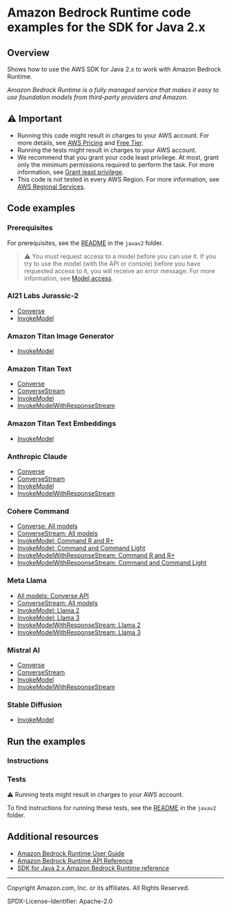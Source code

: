 # Amazon Bedrock Runtime code examples for the SDK for Java 2.x

## Overview

Shows how to use the AWS SDK for Java 2.x to work with Amazon Bedrock Runtime.

<!--custom.overview.start-->
<!--custom.overview.end-->

_Amazon Bedrock Runtime is a fully managed service that makes it easy to use foundation models from third-party providers and Amazon._

## ⚠ Important

* Running this code might result in charges to your AWS account. For more details, see [AWS Pricing](https://aws.amazon.com/pricing/) and [Free Tier](https://aws.amazon.com/free/).
* Running the tests might result in charges to your AWS account.
* We recommend that you grant your code least privilege. At most, grant only the minimum permissions required to perform the task. For more information, see [Grant least privilege](https://docs.aws.amazon.com/IAM/latest/UserGuide/best-practices.html#grant-least-privilege).
* This code is not tested in every AWS Region. For more information, see [AWS Regional Services](https://aws.amazon.com/about-aws/global-infrastructure/regional-product-services).

<!--custom.important.start-->
<!--custom.important.end-->

## Code examples

### Prerequisites

For prerequisites, see the [README](../../README.md#Prerequisites) in the `javav2` folder.


<!--custom.prerequisites.start-->

> ⚠ You must request access to a model before you can use it. If you try to use the model (with the API or console)
> before you have requested access to it, you will receive an error message. For more information,
> see [Model access](https://docs.aws.amazon.com/bedrock/latest/userguide/model-access.html).
>
<!--custom.prerequisites.end-->
### AI21 Labs Jurassic-2

- [Converse](src/main/java/com/example/bedrockruntime/models/ai21LabsJurassic2/Converse.java#L6)
- [InvokeModel](src/main/java/com/example/bedrockruntime/models/ai21LabsJurassic2/InvokeModel.java#L6)

### Amazon Titan Image Generator

- [InvokeModel](src/main/java/com/example/bedrockruntime/models/amazonTitanImage/InvokeModel.java#L6)

### Amazon Titan Text

- [Converse](src/main/java/com/example/bedrockruntime/models/amazonTitanText/Converse.java#L7)
- [ConverseStream](src/main/java/com/example/bedrockruntime/models/amazonTitanText/ConverseStream.java#L6)
- [InvokeModel](src/main/java/com/example/bedrockruntime/models/amazonTitanText/InvokeModel.java#L6)
- [InvokeModelWithResponseStream](src/main/java/com/example/bedrockruntime/models/amazonTitanText/InvokeModelWithResponseStream.java#L6)

### Amazon Titan Text Embeddings

- [InvokeModel](src/main/java/com/example/bedrockruntime/models/amazonTitanTextEmbeddings/InvokeModel.java#L6)

### Anthropic Claude

- [Converse](src/main/java/com/example/bedrockruntime/models/anthropicClaude/Converse.java#L6)
- [ConverseStream](src/main/java/com/example/bedrockruntime/models/anthropicClaude/ConverseStream.java#L6)
- [InvokeModel](src/main/java/com/example/bedrockruntime/models/anthropicClaude/InvokeModel.java#L6)
- [InvokeModelWithResponseStream](src/main/java/com/example/bedrockruntime/models/anthropicClaude/InvokeModelWithResponseStream.java#L6)

### Cohere Command

- [Converse: All models](src/main/java/com/example/bedrockruntime/models/cohereCommand/Converse.java#L6)
- [ConverseStream: All models](src/main/java/com/example/bedrockruntime/models/cohereCommand/ConverseStream.java#L6)
- [InvokeModel: Command R and R+](src/main/java/com/example/bedrockruntime/models/cohereCommand/Command_R_InvokeModel.java#L6)
- [InvokeModel: Command and Command Light](src/main/java/com/example/bedrockruntime/models/cohereCommand/Command_InvokeModel.java#L6)
- [InvokeModelWithResponseStream: Command R and R+](src/main/java/com/example/bedrockruntime/models/cohereCommand/Command_R_InvokeModelWithResponseStream.java#L6)
- [InvokeModelWithResponseStream: Command and Command Light](src/main/java/com/example/bedrockruntime/models/cohereCommand/Command_InvokeModelWithResponseStream.java#L6)

### Meta Llama

- [All models: Converse API](src/main/java/com/example/bedrockruntime/models/metaLlama/Converse.java#L6)
- [ConverseStream: All models](src/main/java/com/example/bedrockruntime/models/metaLlama/ConverseStream.java#L6)
- [InvokeModel: Llama 2](src/main/java/com/example/bedrockruntime/models/metaLlama/Llama2_InvokeModel.java#L6)
- [InvokeModel: Llama 3](src/main/java/com/example/bedrockruntime/models/metaLlama/Llama3_InvokeModel.java#L6)
- [InvokeModelWithResponseStream: Llama 2](src/main/java/com/example/bedrockruntime/models/metaLlama/Llama2_InvokeModelWithResponseStream.java#L6)
- [InvokeModelWithResponseStream: Llama 3](src/main/java/com/example/bedrockruntime/models/metaLlama/Llama3_InvokeModelWithResponseStream.java#L6)

### Mistral AI

- [Converse](src/main/java/com/example/bedrockruntime/models/mistral/Converse.java#L6)
- [ConverseStream](src/main/java/com/example/bedrockruntime/models/mistral/ConverseStream.java#L6)
- [InvokeModel](src/main/java/com/example/bedrockruntime/models/mistral/InvokeModel.java#L6)
- [InvokeModelWithResponseStream](src/main/java/com/example/bedrockruntime/models/mistral/InvokeModelWithResponseStream.java#L6)

### Stable Diffusion

- [InvokeModel](src/main/java/com/example/bedrockruntime/models/stabilityAi/InvokeModel.java#L6)


<!--custom.examples.start-->
<!--custom.examples.end-->

## Run the examples

### Instructions


<!--custom.instructions.start-->
<!--custom.instructions.end-->



### Tests

⚠ Running tests might result in charges to your AWS account.


To find instructions for running these tests, see the [README](../../README.md#Tests)
in the `javav2` folder.



<!--custom.tests.start-->
<!--custom.tests.end-->

## Additional resources

- [Amazon Bedrock Runtime User Guide](https://docs.aws.amazon.com/bedrock/latest/userguide/what-is-bedrock.html)
- [Amazon Bedrock Runtime API Reference](https://docs.aws.amazon.com/bedrock/latest/APIReference/welcome.html)
- [SDK for Java 2.x Amazon Bedrock Runtime reference](https://sdk.amazonaws.com/java/api/latest/software/amazon/awssdk/services/bedrock-runtime/package-summary.html)

<!--custom.resources.start-->
<!--custom.resources.end-->

---

Copyright Amazon.com, Inc. or its affiliates. All Rights Reserved.

SPDX-License-Identifier: Apache-2.0